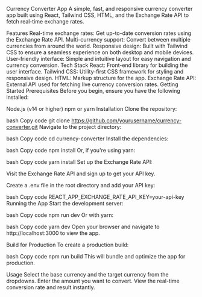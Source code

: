
Currency Converter App
A simple, fast, and responsive currency converter app built using React, Tailwind CSS, HTML, and the Exchange Rate API to fetch real-time exchange rates.

Features
Real-time exchange rates: Get up-to-date conversion rates using the Exchange Rate API.
Multi-currency support: Convert between multiple currencies from around the world.
Responsive design: Built with Tailwind CSS to ensure a seamless experience on both desktop and mobile devices.
User-friendly interface: Simple and intuitive layout for easy navigation and currency conversion.
Tech Stack
React: Front-end library for building the user interface.
Tailwind CSS: Utility-first CSS framework for styling and responsive design.
HTML: Markup structure for the app.
Exchange Rate API: External API used for fetching live currency conversion rates.
Getting Started
Prerequisites
Before you begin, ensure you have the following installed:

Node.js (v14 or higher)
npm or yarn
Installation
Clone the repository:

bash
Copy code
git clone https://github.com/yourusername/currency-converter.git
Navigate to the project directory:

bash
Copy code
cd currency-converter
Install the dependencies:

bash
Copy code
npm install
Or, if you're using yarn:

bash
Copy code
yarn install
Set up the Exchange Rate API:

Visit the Exchange Rate API and sign up to get your API key.

Create a .env file in the root directory and add your API key:

bash
Copy code
REACT_APP_EXCHANGE_RATE_API_KEY=your-api-key
Running the App
Start the development server:

bash
Copy code
npm run dev
Or with yarn:

bash
Copy code
yarn dev
Open your browser and navigate to http://localhost:3000 to view the app.

Build for Production
To create a production build:

bash
Copy code
npm run build
This will bundle and optimize the app for production.

Usage
Select the base currency and the target currency from the dropdowns.
Enter the amount you want to convert.
View the real-time conversion rate and result instantly.
